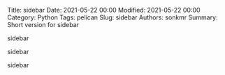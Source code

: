Title: sidebar
Date: 2021-05-22 00:00
Modified: 2021-05-22 00:00
Category: Python
Tags: pelican
Slug: sidebar
Authors: sonkmr
Summary: Short version for sidebar

sidebar

sidebar

sidebar
